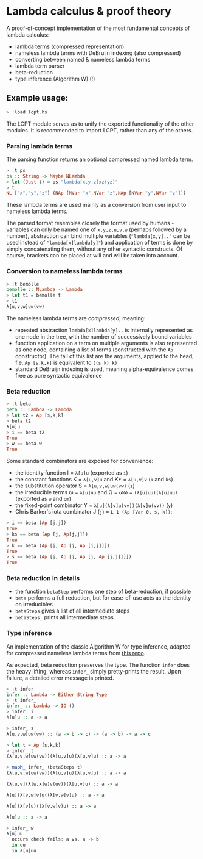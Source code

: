 # Lambda calculus &amp; proof theory

A proof-of-concept implementation of the most fundamental concepts of lambda calculus:
- lambda terms (compressed representation)
- nameless lambda terms with DeBruijn indexing (also compressed)
- converting between named & nameless lambda terms
- lambda term parser
- beta-reduction
- type inference (Algorithm W) (!)

## Example usage:
```Haskell
> :load lcpt.hs
```
The LCPT module serves as to unify the exported functionality of the other modules.
It is recommended to import LCPT, rather than any of the others.

### Parsing lambda terms
The parsing function returns an optional compressed named lambda term.
```Haskell
> :t ps
ps :: String -> Maybe NLambda
> let (Just t) = ps "lambda[x,y,z]xz(yz)"
> t
NL ["x","y","z"] (NAp [NVar "x",NVar "z",NAp [NVar "y",NVar "z"]])
```
These lambda terms are used mainly as a conversion from user input to nameless lambda terms.

The parsed format resembles closely the format used by humans - variables can only be named one of `x,y,z,u,v,w` (perhaps followed by a number), abstraction can bind multiple variables (`"lambda[x,y].."` can be used instead of `"lambda[x]lambda[y]"`) and application of terms is done by simply concatenating them, without any other syntactic constructs. Of course, brackets can be placed at will and will be taken into account.

### Conversion to nameless lambda terms
```Haskell
> :t bemolle
bemolle :: NLambda -> Lambda
> let t1 = bemolle t
> t1
λ[u,v,w]uw(vw)
```
The nameless lambda terms are _compressed_, meaning:
- repeated abstraction `lambda[x]lambda[y]..` is internally represented as one node in the tree, with the number of successively bound variables
- function application on a term on multiple arguments is also represented as one node, containing a list of terms (constructed with the `Ap` constructor). The tail of this list are the arguments, applied to the head, f.e. `Ap [s,k,k]` is equivalent to `((s k) k)`
- standard DeBruijn indexing is used, meaning alpha-equivalence comes free as pure syntactic equivalence

### Beta reduction
```Haskell
> :t beta
beta :: Lambda -> Lambda
> let t2 = Ap [s,k,k]
> beta t2
λ[u]u
> i == beta t2
True
> w == beta w
True
```
Some standard combinators are exposed for convenience:
- the identity function I = `λ[u]u` (exported as `i`)
- the constant functions K = `λ[u,v]u` and K* = `λ[u,v]v` (`k` and `ks`)
- the substitution operator S = `λ[u,v,w]uw(vw)` (`s`)
- the irreducible terms ω = `λ[u]uu` and Ω = ωω = `(λ[u]uu)(λ[u]uu)` (exported as `w` and `om`)
- the fixed-point combinator Y = `λ[u](λ[v]u(vv))(λ[v]u(vv))` (`y`)
- Chris Barker's iota combinator J (`j`) = `L 1 (Ap [Var 0, s, k])`:
```Haskell
> i == beta (Ap [j,j])
True
> ks == beta (Ap [j, Ap[j,j]])
True
> k == beta (Ap [j, Ap [j, Ap [j,j]]])
True
> s == beta (Ap [j, Ap [j, Ap [j, Ap [j,j]]]])
True
```
### Beta reduction in details
- the function `betaStep` performs one step of beta-reduction, if possible
- `beta` performs a full reduction, but for ease-of-use acts as the identity on irreducibles
- `betaSteps` gives a list of all intermediate steps
- `betaSteps_` prints all intermediate steps

### Type inference
An implementation of the classic Algorithm W for type inference, adapted for compressed nameless lambda terms from [this repo](https://github.com/wh5a/Algorithm-W-Step-By-Step).

As expected, beta reduction preserves the type. The function `infer` does the heavy lifting, whereas `infer_` simply pretty-prints the result. Upon failure, a detailed error message is printed.
```Haskell
> :t infer
infer :: Lambda -> Either String Type
> :t infer_
infer_ :: Lambda -> IO ()
> infer_ i
λ[u]u :: a -> a

> infer_ s
λ[u,v,w]uw(vw) :: (a -> b -> c) -> (a -> b) -> a -> c

> let t = Ap [s,k,k]
> infer_ t
(λ[u,v,w]uw(vw))(λ[u,v]u)(λ[u,v]u) :: a -> a

> mapM_ infer_ (betaSteps t)
(λ[u,v,w]uw(vw))(λ[u,v]u)(λ[u,v]u) :: a -> a

(λ[u,v](λ[w,x]w)v(uv))(λ[u,v]u) :: a -> a

λ[u](λ[v,w]v)u((λ[v,w]v)u) :: a -> a

λ[u](λ[v]u)((λ[v,w]v)u) :: a -> a

λ[u]u :: a -> a

> infer_ w
λ[u]uu
  occurs check fails: a vs. a -> b
  in uu
  in λ[u]uu
```
